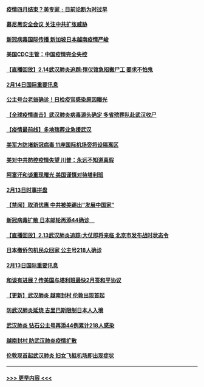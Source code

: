 #### [疫情四月结束？美专家﹕目前论断为时过早](../pages/prog202/a102777248.md?t=02150522) 
#### [慕尼黑安全会议 关注中共扩张威胁](../pages/prog202/a102777254.md?t=02150522) 
#### [新冠病毒国际传播 新加坡日本越南疫情严峻](../pages/prog202/a102777245.md?t=02150522) 
#### [美国CDC主管：中国疫情完全失控](../pages/prog202/a102777236.md?t=02150522) 
#### [【直播回放】2.14武汉肺炎追踪:殡仪馆急招搬尸工 要求不怕鬼](../pages/prog202/a102777141.md?t=02150522) 
#### [2月14日国际重要讯息](../pages/prog202/a102777073.md?t=02150522) 
#### [公主号台老翁确诊！日检疫官感染原因曝光](../pages/prog202/a102777075.md?t=02150522) 
#### [【全球疫情直击】武汉肺炎病毒源头确定 多省殡葬队赴武汉收尸](../pages/prog202/a102777026.md?t=02150522) 
#### [【疫情最前线】多地殡葬业急援武汉](../pages/prog202/a102776986.md?t=02150522) 
#### [美军方防堵新冠病毒 11座国际机场旁将设隔离区](../pages/prog202/a102776870.md?t=02150522) 
#### [美对中共防控疫情失望 川普：永远不知道真假](../pages/prog202/a102776836.md?t=02150522) 
#### [阿富汗和谈重现曙光 美国谨慎对待塔利班](../pages/prog202/a102776748.md?t=02150522) 
#### [2月13日时事拼盘](../pages/prog202/a102776689.md?t=02150522) 
#### [【禁闻】取消优惠 中共被美踢出“发展中国家”](../pages/prog202/a102776670.md?t=02150522) 
#### [新冠病毒扩散 日本邮轮再添44确诊　](../pages/prog202/a102776518.md?t=02150522) 
#### [【直播回放】2.13武汉肺炎追踪:大仗即将来临 北京市发布战时状态令](../pages/prog202/a102776399.md?t=02150522) 
#### [日本撤侨包机民众回家 公主号218人确诊](../pages/prog202/a102776346.md?t=02150522) 
#### [2月13日国际重要讯息](../pages/prog202/a102776339.md?t=02150522) 
#### [和谈有进展？传美国与塔利班最快2月签和平协议](../pages/prog202/a102776291.md?t=02150522) 
#### [【更新】武汉肺炎 越南封村 伦敦出现首起](../pages/prog202/a102770740.md?t=02150522) 
#### [防武汉肺炎延烧 吉里巴斯限制日本人入境](../pages/prog202/a102776276.md?t=02150522) 
#### [武汉肺炎 钻石公主号再添44例累计218人感染](../pages/prog202/a102776089.md?t=02150522) 
#### [越南封村 防武汉肺炎疫情扩散](../pages/prog202/a102776214.md?t=02150522) 
#### [伦敦现首起武汉肺炎 妇女飞抵机场即出现症状](../pages/prog202/a102776031.md?t=02150522) 

----
#### [ >>> 更早内容 <<< ](../indexes/prog202-earlier.md)
